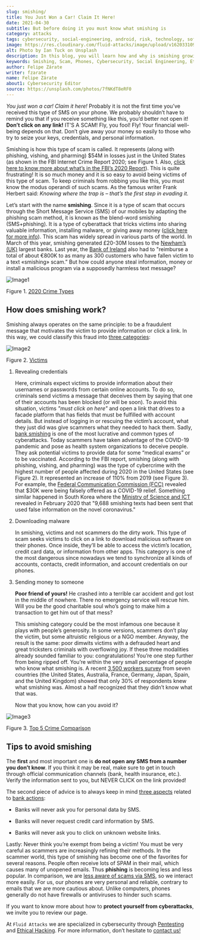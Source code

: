 ```yaml
---
slug: smishing/
title: You Just Won a Car! Claim It Here!
date: 2021-04-30
subtitle: But before doing it you must know what smishing is
category: attacks
tags: cybersecurity, social-engineering, android, risk, technology, software
image: https://res.cloudinary.com/fluid-attacks/image/upload/v1620331098/blog/smishing/cover_zpfdiv.webp
alt: Photo by Ian Tuck on Unsplash
description: In this blog, you will learn how and why is smishing growing as one of the most popular forms of cyber-scam.
keywords: Smishing, Scam, Phones, Cybersecurity, Social Engineering, Ethical Hacking, SMS, Pentesting
author: Felipe Zárate
writer: fzarate
name: Felipe Zárate
about1: Cybersecurity Editor
source: https://unsplash.com/photos/7fNKdT8eRF0
---
```


*You just won a car\! Claim it here\!* Probably it is not the first time
you’ve received this type of SMS on your phone. We probably shouldn’t
have to remind you that if you receive something like this, you’d better
not open it\! **Don’t click on any link\!** IT’S A SCAM\! Fly, you
fool\! Fly\! Your financial well-being depends on that. Don’t give away
your money so easily to those who try to seize your keys, credentials,
and personal information.

Smishing is how this type of scam is called. It represents (along with
phishing, vishing, and pharming) $54M in losses just in the United
States (as shown in the FBI Internet Crime Report 2020; see Figure 1.
Also, [click here to know more about what’s in the FBI’s 2020
Report](../fbi-2020-report/)). This is quite frustrating\! It is so much
money and it is so easy to avoid being victims of this type of scam. To
keep criminals from robbing you like this, you must know the modus
operandi of such scams. As the famous writer Frank Herbert said:
*Knowing where the trap is – that’s the first step in evading it.*

Let’s start with the name **smishing**. Since it is a type of scam that
occurs through the Short Message Service (SMS) of our mobiles by
adapting the phishing scam method, it is known as the blend-word
smishing (SMS+phishing). It is a type of cyberattack that tricks victims
into sharing valuable information, installing malware, or giving away
money ([click here for more
info](https://www.csoonline.com/video/104839/what-is-smishing-how-phishing-via-text-message-works)).
This scam has widely spread in various parts of the world. In March of
this year, smishing generated £20-30M losses to the [Newham’s
(UK)](https://www.newhamrecorder.co.uk/news/crime/stratford-money-launderer-jailed-7821216)
largest banks. Last year, the [Bank of
Ireland](https://www.irishtimes.com/business/financial-services/bank-of-ireland-does-u-turn-after-refusal-to-reimburse-smishing-victims-1.4326502)
also had to "reimburse a total of about €800K to as many as 300
customers who have fallen victim to a text «smishing» scam.” But how
could anyone steal information, money or install a malicious program via
a supposedly harmless text message?

<div class="imgblock">

![Image1](https://res.cloudinary.com/fluid-attacks/image/upload/v1620331097/blog/smishing/image1_elvchj.webp)

<div class="title">

Figure 1. [2020 Crime
Types](https://www.ic3.gov/Media/PDF/AnnualReport/2020_IC3Report.pdf)

</div>

</div>

## How does smishing work?

Smishing always operates on the same principle: to be a fraudulent
message that motivates the victim to provide information or click a
link. In this way, we could classify this fraud into [three
categories](https://www.csoonline.com/article/3538831/what-is-smishing-how-phishing-via-text-message-works.html):

<div class="imgblock">

![Image2](https://res.cloudinary.com/fluid-attacks/image/upload/v1620331097/blog/smishing/image2_xulcfa.webp)

<div class="title">

Figure 2. [Victims](https://www.ic3.gov/Media/PDF/AnnualReport/2020_IC3Report.pdf)

</div>

</div>

1. Revealing credentials

    Here, criminals expect victims to provide information about their
    usernames or passwords from certain online accounts. To do so,
    criminals send victims a message that deceives them by saying that
    one of their accounts has been blocked (or will be soon). To avoid
    this situation, victims *"must click on here"* and open a link that
    drives to a facade platform that has fields that must be fulfilled
    with account details. But instead of logging in or rescuing the
    victim’s account, what they just did was give scammers what they
    needed to hack them. Sadly, [bank
    smishing](https://www.csoonline.com/article/3538831/what-is-smishing-how-phishing-via-text-message-works.html)
    is one of the most lucrative and common types of cyberattacks. Today
    scammers have taken advantage of the COVID-19 pandemic and pose as
    health system organizations to deceive people. They ask potential
    victims to provide data for some “medical exams” or to be
    vaccinated. According to the FBI report, smishing (along with
    phishing, vishing, and pharming) was the type of cybercrime with the
    highest number of people affected during 2020 in the United States
    (see Figure 2). It represented an increase of 110% from 2019 (see
    Figure 3). For example, the [Federal Communication Commission
    (FCC)](https://www.fcc.gov/covid-19-text-scams) revealed that $30K
    were being falsely offered as a COVID-19 relief. Something similar
    happened in South Korea where the [Ministry of Science and
    ICT](https://www.zdnet.com/article/south-korea-sees-rise-in-smishing-with-coronavirus-misinformation/)
    revealed in February 2020 that "9,688 smishing texts had been sent
    that used false information on the novel coronavirus."

2. Downloading malware

    In smishing, victims and not scammers do the dirty work. This type
    of scam seeks victims to click on a link to download malicious
    software on their phones. Once inside, they’ll be able to access the
    victim’s location, credit card data, or information from other apps.
    This category is one of the most dangerous since nowadays we tend to
    synchronize all kinds of accounts, contacts, credit information, and
    account credentials on our phones.

3. Sending money to someone

    **Poor friend of yours\!** He crashed into a terrible car accident
    and got lost in the middle of nowhere. There no emergency service
    will rescue him. Will you be *the* good charitable soul who’s going
    to make him a transaction to get him out of that mess?

    This smishing category could be the most infamous one because it
    plays with people’s generosity. In some versions, scammers don’t
    play the victim, but some altruistic religious or a NGO member.
    Anyway, the result is the same: poor dimwits victims with a
    defrauded heart and great tricksters criminals with overflowing joy.
    If these three modalities already sounded familiar to you:
    congratulations\! You’re one step further from being ripped off.
    You’re within the very small percentage of people who know what
    smishing is. A recent [3,500 workers
    survey](https://www.proofpoint.com/sites/default/files/gtd-pfpt-us-tr-state-of-the-phish-2020.pdf)
    from seven countries (the United States, Australia, France, Germany,
    Japan, Spain, and the United Kingdom) showed that only 30% of
    respondents knew what smishing was. Almost a half recognized that
    they didn’t know what that was.

    Now that you know, how can you avoid it?

<div class="imgblock">

![Image3](https://res.cloudinary.com/fluid-attacks/image/upload/v1620331096/blog/smishing/image3_rcbhfe.webp)

<div class="title">

Figure 3. [Top 5 Crime
Comparison](https://www.ic3.gov/Media/PDF/AnnualReport/2020_IC3Report.pdf)

</div>

</div>

## Tips to avoid smishing

The **first** and most important one is **do not open any SMS from a
number you don’t know**. If you think it may be real, make sure to get
in touch through official communication channels (bank, health
insurance, etc.). Verify the information sent to you, but NEVER CLICK on
the link provided\!

The second piece of advice is to always keep in mind [three
aspects](https://www.orangecountyscu.org/stories/what-are-smishing-and-vishing/)
related to [bank actions](https://www.hsbc.co.uk/help/security-centre/):

- Banks will never ask you for personal data by SMS.

- Banks will never request credit card information by SMS.

- Banks will never ask you to click on unknown website links.

Lastly: Never think you’re exempt from being a victim\! You must be very
careful as scammers are increasingly refining their methods. In the
scammer world, this type of smishing has become one of the favorites for
several reasons. People often receive lots of SPAM in their mail, which
causes many of unopened emails. Thus **phishing** is becoming less and
less popular. In comparison, we are [less aware of scams via
SMS](https://www.proofpoint.com/sites/default/files/gtd-pfpt-us-tr-state-of-the-phish-2020.pdf),
so we interact more easily. For us, our phones are very personal and
reliable, contrary to emails that we are more cautious about. Unlike
computers, phones generally do not have firewalls or antiviruses to
hinder such scams.

If you want to know more about how to **protect yourself from
cyberattacks**, we invite you to review our page.

At `Fluid Attacks` we are specialized in cybersecurity through
[Pentesting](../../solutions/penetration-testing/) and [Ethical
Hacking](../../solutions/ethical-hacking/).
For more information, don’t hesitate to [contact
us\!](../../contact-us/)
